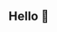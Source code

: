 ## Hello 👋

<!--
**jaye311/jaye311** is a ✨ _special_ ✨ repository because its `README.md` (this file) appears on your GitHub profile.

Here are some ideas to get you started:

- 🔭 I’m currently working on writing algorithms in Python, solving LeetCode and HackerRank problems in Java.
- 🌱 I’m currently learning Python and SQL.
- 👯 I’m looking to collaborate on any coding projects
- 🤔 I’m looking for help with getting an internship for Summer 2025.
- 💬 Ask me about anything
- 📫 How to reach me: johnathanaye311@gmail.com
- 😄 Pronouns: He/Him
- ⚡ Fun fact: I like reading
-->
